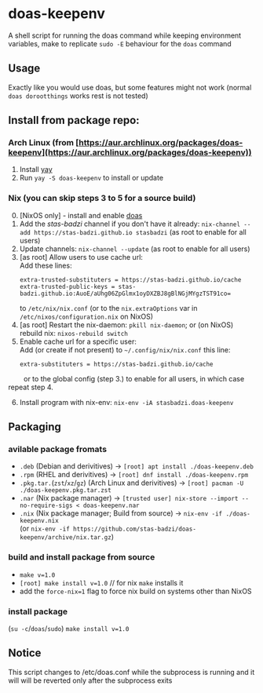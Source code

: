 # doas-keepenv
A shell script for running the doas command while keeping environment variables, make to replicate `sudo -E` behaviour for the `doas` command

## Usage
Exactly like you would use doas, but some features might not work (normal `doas dorootthings` works rest is not tested)

## Install from package repo:
### Arch Linux (from [https://aur.archlinux.org/packages/doas-keepenv](https://aur.archlinux.org/packages/doas-keepenv))
1. Install [yay](https://github.com/Jguer/yay)
2. Run `yay -S doas-keepenv` to install or update

### Nix (you can skip steps 3 to 5 for a source build)
0.  [NixOS only] - install and enable [doas](https://nixos.wiki/wiki/Doas)
1.  Add the _stas-badzi_ channel if you don't have it already: `nix-channel --add https://stas-badzi.github.io stasbadzi`  (as root to enable for all users)
2.  Update channels: `nix-channel --update` (as root to enable for all users)
3.  [as root] Allow users to use cache url:
<br>Add these lines:
    ```
    extra-trusted-substituters = https://stas-badzi.github.io/cache
    extra-trusted-public-keys = stas-badzi.github.io:AuoE/aUhg06ZpGlmx1oyDXZBJ8gBlNGjMYgzTST91co=
    ```
    to `/etc/nix/nix.conf` (or to the `nix.extraOptions` var in `/etc/nixos/configuration.nix` on NixOS)
4.  [as root] Restart the nix-daemon: `pkill nix-daemon`; or (on NixOS) rebuild nix: `nixos-rebuild switch`
5.  Enable cache url for a specific user:
<br>Add (or create if not present) to `~/.config/nix/nix.conf` this line:
    ```
    extra-substituters = https://stas-badzi.github.io/cache
    ```
&nbsp;&nbsp;&nbsp;&nbsp;&nbsp;&nbsp;&nbsp;&nbsp;or to the global config (step 3.) to enable for all users, in which case repeat step 4. 

6.  Install program with nix-env: `nix-env -iA stasbadzi.doas-keepenv`

## Packaging

### avilable package fromats
- `.deb` (Debian and derivitives) -> `[root] apt install ./doas-keepenv.deb`
- `.rpm` (RHEL and derivitives) -> `[root] dnf install ./doas-keepenv.rpm`
- `.pkg.tar.`(`zst`/`xz`/`gz`) (Arch Linux and derivitives) -> `[root] pacman -U ./doas-keepenv.pkg.tar.zst`
- `.nar` (Nix package manager) -> `[trusted user] nix-store --import --no-require-sigs < doas-keepenv.nar`
- `.nix` (Nix package manager; Build from source) -> `nix-env -if ./doas-keepenv.nix`
<br>(or `nix-env -if https://github.com/stas-badzi/doas-keepenv/archive/nix.tar.gz`)

### build and install package from source
- `make v=1.0`
- `[root] make install v=1.0` // for nix `make` installs it
-  add the `force-nix=1` flag to force nix build on systems other than NixOS

### install package
(`su -c`/`doas`/`sudo`) `make install v=1.0`

## Notice
This script changes to /etc/doas.conf while the subprocess is running and it will will be reverted only after the subprocess exits
